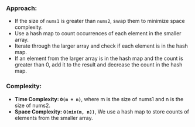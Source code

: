 ### Approach:
- If the size of `nums1` is greater than `nums2`, swap them to minimize space complexity.
- Use a hash map to count occurrences of each element in the smaller array.
- Iterate through the larger array and check if each element is in the hash map.
- If an element from the larger array is in the hash map and the count is greater than 0, add it to the result and decrease the count in the hash map.
​
### Complexity:
- **Time Complexity: `O(m + n)`**, where m is the size of nums1 and n is the size of nums2.
- **Space Complexity: `O(min(m, n))`**, We use a hash map to store counts of elements from the smaller array.